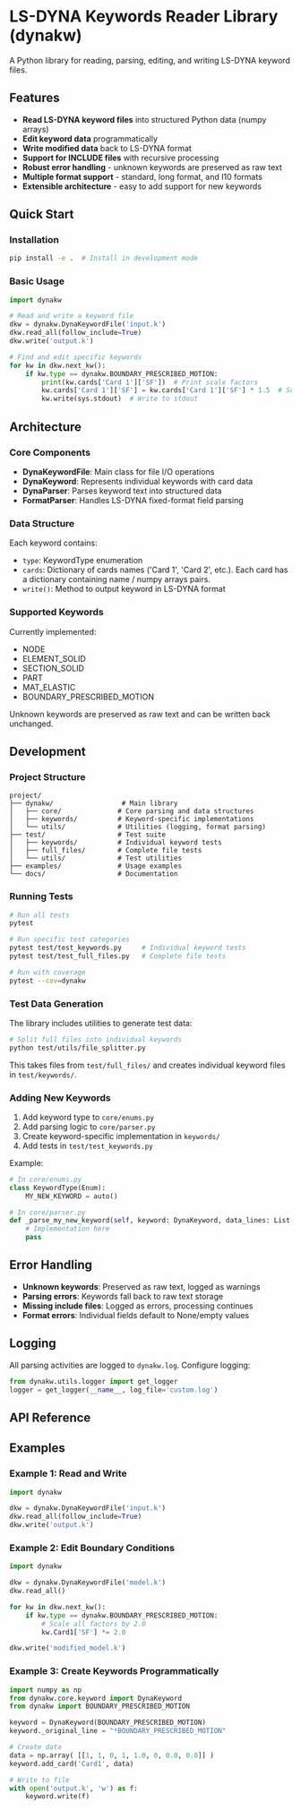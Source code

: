 # LS-DYNA Keywords Reader Library (dynakw)

A Python library for reading, parsing, editing, and writing LS-DYNA keyword files.

## Features

- **Read LS-DYNA keyword files** into structured Python data (numpy arrays)
- **Edit keyword data** programmatically 
- **Write modified data** back to LS-DYNA format
- **Support for INCLUDE files** with recursive processing
- **Robust error handling** - unknown keywords are preserved as raw text
- **Multiple format support** - standard, long format, and I10 formats
- **Extensible architecture** - easy to add support for new keywords

## Quick Start

### Installation

```bash
pip install -e .  # Install in development mode
```

### Basic Usage

```python
import dynakw

# Read and write a keyword file
dkw = dynakw.DynaKeywordFile('input.k')
dkw.read_all(follow_include=True)
dkw.write('output.k')

# Find and edit specific keywords
for kw in dkw.next_kw():
    if kw.type == dynakw.BOUNDARY_PRESCRIBED_MOTION:
        print(kw.cards['Card 1']['SF'])  # Print scale factors
        kw.cards['Card 1']['SF'] = kw.cards['Card 1']['SF'] * 1.5  # Scale by 1.5
        kw.write(sys.stdout)  # Write to stdout
```

## Architecture

### Core Components

- **DynaKeywordFile**: Main class for file I/O operations
- **DynaKeyword**: Represents individual keywords with card data
- **DynaParser**: Parses keyword text into structured data
- **FormatParser**: Handles LS-DYNA fixed-format field parsing

### Data Structure

Each keyword contains:
- `type`: KeywordType enumeration
- `cards`: Dictionary of cards names ('Card 1', 'Card 2', etc.). Each card has a dictionary containing
     name / numpy arrays pairs.
- `write()`: Method to output keyword in LS-DYNA format

### Supported Keywords

Currently implemented:
- NODE
- ELEMENT\_SOLID
- SECTION\_SOLID
- PART 
- MAT\_ELASTIC 
- BOUNDARY\_PRESCRIBED\_MOTION

Unknown keywords are preserved as raw text and can be written back unchanged.

## Development

### Project Structure

```
project/
├── dynakw/                 # Main library
│   ├── core/              # Core parsing and data structures
│   ├── keywords/          # Keyword-specific implementations
│   └── utils/             # Utilities (logging, format parsing)
├── test/                  # Test suite
│   ├── keywords/          # Individual keyword tests
│   ├── full_files/        # Complete file tests
│   └── utils/             # Test utilities
├── examples/              # Usage examples
└── docs/                  # Documentation
```

### Running Tests

```bash
# Run all tests
pytest

# Run specific test categories
pytest test/test_keywords.py     # Individual keyword tests
pytest test/test_full_files.py   # Complete file tests

# Run with coverage
pytest --cov=dynakw
```

### Test Data Generation

The library includes utilities to generate test data:

```bash
# Split full files into individual keywords
python test/utils/file_splitter.py
```

This takes files from `test/full_files/` and creates individual keyword files in `test/keywords/`.

### Adding New Keywords

1. Add keyword type to `core/enums.py`
2. Add parsing logic to `core/parser.py`
3. Create keyword-specific implementation in `keywords/`
4. Add tests in `test/test_keywords.py`

Example:
```python
# In core/enums.py
class KeywordType(Enum):
    MY_NEW_KEYWORD = auto()

# In core/parser.py
def _parse_my_new_keyword(self, keyword: DynaKeyword, data_lines: List[str]):
    # Implementation here
    pass
```


## Error Handling

- **Unknown keywords**: Preserved as raw text, logged as warnings
- **Parsing errors**: Keywords fall back to raw text storage
- **Missing include files**: Logged as errors, processing continues
- **Format errors**: Individual fields default to None/empty values

## Logging

All parsing activities are logged to `dynakw.log`. Configure logging:

```python
from dynakw.utils.logger import get_logger
logger = get_logger(__name__, log_file='custom.log')
```

## API Reference


## Examples

### Example 1: Read and Write
```python
import dynakw

dkw = dynakw.DynaKeywordFile('input.k')
dkw.read_all(follow_include=True)
dkw.write('output.k')
```

### Example 2: Edit Boundary Conditions
```python
import dynakw

dkw = dynakw.DynaKeywordFile('model.k')
dkw.read_all()

for kw in dkw.next_kw():
    if kw.type == dynakw.BOUNDARY_PRESCRIBED_MOTION:
        # Scale all factors by 2.0
        kw.Card1['SF'] *= 2.0

dkw.write('modified_model.k')
```

### Example 3: Create Keywords Programmatically
```python
import numpy as np
from dynakw.core.keyword import DynaKeyword
from dynakw import BOUNDARY_PRESCRIBED_MOTION

keyword = DynaKeyword(BOUNDARY_PRESCRIBED_MOTION)
keyword._original_line = "*BOUNDARY_PRESCRIBED_MOTION"

# Create data
data = np.array( [[1, 1, 0, 1, 1.0, 0, 0.0, 0.0]] )
keyword.add_card('Card1', data)

# Write to file
with open('output.k', 'w') as f:
    keyword.write(f)
```
